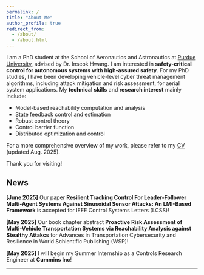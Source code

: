 ```yaml
---
permalink: /
title: "About Me"
author_profile: true
redirect_from: 
  - /about/
  - /about.html
---
```


I am a PhD student at the School of Aeronautics and Astronautics at [Purdue University](https://engineering.purdue.edu/AAE), advised by Dr. Inseok Hwang. I am interested in <strong> safety-critical control for autonomous systems with high-assured safety</strong>. For my PhD studies, I have been developing vehicle-level cyber threat management algorithms, including attack mitigation and risk assessment, for aerial system applications. My <strong>technical skills</strong> and <strong>research interest</strong> mainly include:

 <ul style="list-style-type:square;">
     <li> Model-based reachability computation and analysis </li>
     <li> State feedback control and estimation </li>
     <li> Robust control theory </li>
     <li> Control barrier function </li>
     <li> Distributed optimization and control </li>
 </ul>

For a more comprehensive overview of my work, please refer to my [CV](https://drive.google.com/file/d/11QUgC7uMvu0lk0fjNXlfH3MGzSu-iNpQ/view?usp=sharing) (updated Aug. 2025).

Thank you for visiting!

<h2> News </h2>

<div class="news">
  <p>
    <strong>[June 2025]</strong>  
    Our paper <strong>Resilient Tracking Control For Leader-Follower Multi-Agent Systems Against Sinusoidal Sensor Attacks: An LMI-Based Framework</strong>  
    is accepted for IEEE Control Systems Letters (LCSS)!
  </p>

  <p>
    <strong>[May 2025]</strong>  
    Our book chapter abstract <strong>Proactive Risk Assessment of Multi-Vehicle Transportation Systems via Reachability Analysis against Stealthy Attakcs</strong>  
    for Advances in Transportation Cybersecurity and Resilience in World Schientific Publishing (WSP)!
  </p>

  <p>
    <strong>[May 2025]</strong>  
    I will begin my Summer Internship as a Controls Research Engineer at <strong>Cummins Inc</strong>!
  </p>
</div>

<hr>  

